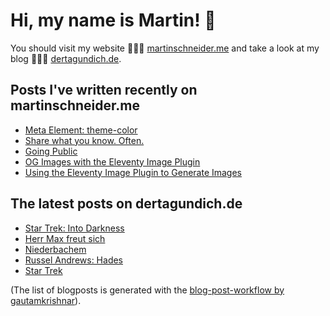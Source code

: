 # Hi, my name is Martin! 👋 
You should visit my website 👨🏼‍💻  [martinschneider.me](https://martinschneider.me) and take a look at my blog 🤷🏼‍♂️ [dertagundich.de](https://www.dertagundich.de).

## Posts I've written recently on martinschneider.me
<!-- MSME-POST-LIST:START -->
- [Meta Element: theme-color](https://martinschneider.me/articles/meta-tag-theme-color/)
- [Share what you know. Often.](https://martinschneider.me/articles/share-what-you-know-often/)
- [Going Public](https://martinschneider.me/articles/going-public/)
- [OG Images with the Eleventy Image Plugin](https://martinschneider.me/articles/og-images-with-the-eleventy-image-plugin/)
- [Using the Eleventy Image Plugin to Generate Images](https://martinschneider.me/articles/switching-to-eleventy-img-to-generate-images/)
<!-- MSME-POST-LIST:END -->

## The latest posts on dertagundich.de
<!-- DTUI-POST-LIST:START -->
- [Star Trek: Into Darkness](https://www.dertagundich.de/2021/08/18/star-trek-into-darkness/)
- [Herr Max freut sich](https://www.dertagundich.de/2021/08/17/herr-max-freut-sich/)
- [Niederbachem](https://www.dertagundich.de/2021/08/15/niederbachem/)
- [Russel Andrews: Hades](https://www.dertagundich.de/2021/08/11/russel-andrews-hades/)
- [Star Trek](https://www.dertagundich.de/2021/08/09/star-trek/)
<!-- DTUI-POST-LIST:END -->

(The list of blogposts is generated with the [blog-post-workflow by gautamkrishnar](https://github.com/gautamkrishnar/blog-post-workflow)).

